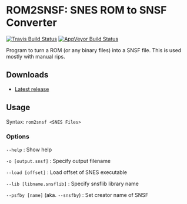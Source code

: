 ROM2SNSF: SNES ROM to SNSF Converter
====================================
[![Travis Build Status](https://travis-ci.org/loveemu/rom2snsf.svg?branch=master)](https://travis-ci.org/loveemu/rom2snsf) [![AppVeyor Build Status](https://ci.appveyor.com/api/projects/status/hny4sxbralmkawpn/branch/master?svg=true)](https://ci.appveyor.com/project/loveemu/rom2snsf/branch/master)

Program to turn a ROM (or any binary files) into a SNSF file. This is used mostly with manual rips.

Downloads
---------

- [Latest release](https://github.com/loveemu/rom2snsf/releases/latest)

Usage
-----

Syntax: `rom2snsf <SNES Files>`

### Options ###

`--help`
  : Show help

`-o [output.snsf]`
  : Specify output filename

`--load [offset]`
  : Load offset of SNES executable

`--lib [libname.snsflib]`
  : Specify snsflib library name

`--psfby [name]` (aka. `--snsfby`)
  : Set creator name of SNSF
